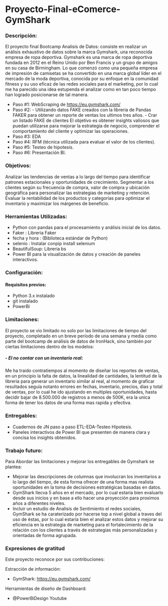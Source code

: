 # Proyecto-Final-eComerce-GymShark

### Descripción:
El proyecto final Bootcamp Analisis de Datos: consiste en realizar un análisis exhaustivo de datos sobre la marca Gymshark, una reconocida empresa de ropa deportiva. 
Gymshark es una marca de ropa deportiva fundada en 2012 en el Reino Unido por Ben Francis y un grupo de amigos en su casa de Birmingham. Lo que comenzó como una pequeña empresa de impresión de camisetas se ha convertido en una marca global líder en el mercado de la moda deportiva, conocida por su enfoque en la comunidad fitness y su uso eficaz de las redes sociales para el marketing, por lo cual me ha parecido una idea estupenda el analizar como en tan poco tiempo han logrado posicionarse de tal manera.

- Paso #1: WebScraping de https://eu.gymshark.com/  
- Paso #2: - Utilizando datos FAKE creados con la libreria de Pandas FAKER para obtener un reporte de ventas los ultimos tres años.
         - Crar un listado FAKE de clientes
El objetivo es obtener insights valiosos que puedan utilizarse para mejorar la estrategia de negocio, comprender el comportamiento del cliente y optimizar las operaciones.
- Paso #3: EDA
- Paso #4: RFM (técnica utilizada para evaluar el valor de los clientes).
- Paso #5: Testeo de hipotesis.
- Paso #6: Presentación BI.

### Objetivos:

Analizar las tendencias de ventas a lo largo del tiempo para identificar patrones estacionales y oportunidades de crecimiento.
Segmentar a los clientes según su frecuencia de compra, valor de compra y ubicación geográfica para personalizar las estrategias de marketing y retención.
Evaluar la rentabilidad de los productos y categorías para optimizar el inventario y maximizar los márgenes de beneficio.

### Herramientas Utilizadas:

- Python con pandas para el procesamiento y análisis inicial de los datos.
- Faker : Libreria Faker
- fecha y hora : (Biblioteca estándar de Python)
- selenio : Instalar conpip install selenium
- BeautifulSoup: Libreria bs
- Power BI para la visualización de datos y creación de paneles interactivos.

### Configuración:

#### Requisitos previos:

- Python 3.x instalado
- git instalado
- PowerBi

### Limitaciones:
El proyecto se vio limitado no solo por las limitaciones de tiempo del proyecto, completado en un breve período de una semana y media como parte del bootcamp de análisis de datos de IronHack, sino también por ciertas limitaciones dentro de los modelos:

##### - El no contar con un inventario real:  

Me ha traido contratiempos al momento de diseñar los reportes de ventas, en un principio la falta de datos, la linealidad de cantidades, la lentitud de la libreria para generar un inventario similar al real, al momento de graficar resultados seguía notanto errores en fechas, inventario, precios, dias y total de ventas, por lo cual he ido ajustando en multiples oportunidades, hasta decidir bajar de 8.500.000 de registros a menos de 500K, era la unica forma de tener los datos de una forma mas rapida y efectiva.

### Entregables:

- Cuadernos de JN paso a paso ETL-EDA-Testeo Hipotesis.
- Paneles interactivos de Power BI que presenten de manera clara y concisa los insights obtenidos.

### Trabajo futuro:

Para Abordar las limitaciones y mejorar los entregables de Gymshark se plantea: 

- Mejorar las descripciones de columnas que involucran los inventarios a lo largo del tiempo, de esta forma ofrecer de una forma mas realista oportunidades en la toma de decisiones estratégicas basadas en datos.
- GymShark llecva 5 años en el mercado, por lo cual estaría bien evaluarlo desde sus inicios y en base a ello hacer una proyección para proximos años a diferentes niveles.
- Incluir un estudio de Analisis de Sentimiento el redes sociales, GymShark se ha caraterizado por hacerse top a nivel global a traves del uso de éstas, por lo cual estaría bien el analizar estos datos y mejorar su eficiencia en la estrategia de marketing para el fortalecimiento de la relación con los clientes a través de estrategias más personalizadas y orientadas de forma agrupada.

  
### Expresiones de gratitud

Este proyecto reconoce por sus contribuciones:

Estracción de información:
- GymShark: https://eu.gymshark.com/

Herramientas de diseño de Dashboard: 
- @PowerBiDesign Youtube
  



